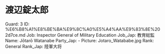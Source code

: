 # 渡辺錠太郎

Guard: 3
ID: %E6%B8%A1%E8%BE%BA%E9%8C%A0%E5%A4%AA%E9%83%8E%202d7ce.md
Job: Inspector General of Military Education
Job_Jap: 教育総監
Name: Jōtarō Watanabe
Party_Jap: -
Picture: Jotaro_Watababe.jpg
Rank: General
Rank_Jap: 陸軍大将